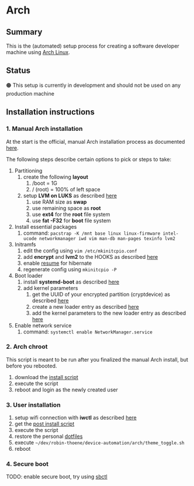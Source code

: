 # Arch

## Summary

This is the (automated) setup process for creating a software developer machine using
[Arch Linux](https://archlinux.org/).

## Status

🟠 This setup is currently in development and should not be used on any production machine

## Installation instructions

### 1. Manual Arch installation

At the start is the official, manual Arch installation process as documented
[here](https://wiki.archlinux.org/title/Installation_guide#).

The following steps describe certain options to pick or steps to take:

1. Partitioning
   1. create the following **layout**
      1. /boot = 1G
      2. / (root) = 100% of left space
   2. setup **LVM on LUKS** as described [here](https://wiki.archlinux.org/title/Dm-crypt/Encrypting_an_entire_system#LVM_on_LUKS)
      1. use RAM size as **swap**
      2. use remaining space as **root**
      3. use **ext4** for the **root** file system
      4. use **fat -F32** for **boot** file system
2. Install essential packages
   1. command: `pacstrap -K /mnt base linux linux-firmware intel-ucode networkmanager iwd vim man-db man-pages texinfo lvm2`
3. Initramfs
   1. edit the config using `vim /etc/mkinitcpio.conf`
   2. add **encrypt** and **lvm2** to the HOOKS as described [here](https://wiki.archlinux.org/title/Dm-crypt/Encrypting_an_entire_system#Configuring_mkinitcpio_3)
   3. enable [resume](https://wiki.archlinux.org/title/Power_management/Suspend_and_hibernate#Configure_the_initramfs) for hibernate
   4. regenerate config using `mkinitcpio -P`
4. Boot loader
   1. install **systemd-boot** as described [here](https://wiki.archlinux.org/title/Systemd-boot)
   2. add kernel parameters
      1. get the UUID of your encrypted partition (cryptdevice) as described [here](https://wiki.archlinux.org/title/Persistent_block_device_naming#by-uuid)
      2. create a new loader entry as described [here](https://wiki.archlinux.org/title/Systemd-boot#Adding_loaders)
      3. add the kernel parameters to the new loader entry as described [here](https://wiki.archlinux.org/title/Dm-crypt/Encrypting_an_entire_system#Configuring_the_boot_loader_2)
5. Enable network service
   1. command: `systemctl enable NetworkManager.service`

### 2. Arch chroot

This script is meant to be run after you finalized the manual Arch install, but before you rebooted.

1. download the [install script](./install.sh)
2. execute the script
3. reboot and login as the newly created user

### 3. User installation

1. setup wifi connection with **iwctl** as described [here](https://wiki.archlinux.org/title/Iwd#Connect_to_a_network)
2. get the [post install script](./post_install.sh)
3. execute the script
4. restore the personal [dotfiles](https://github.com/robin-thoene/dotfiles)
5. execute `~/dev/robin-thoene/device-automation/arch/theme_toggle.sh`
6. reboot

### 4. Secure boot

TODO: enable secure boot, try using [sbctl](https://wiki.archlinux.org/title/Unified_Extensible_Firmware_Interface/Secure_Boot#Assisted_process_with_sbctl)
